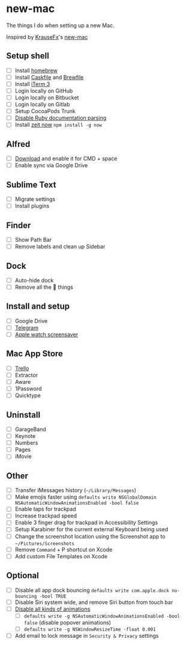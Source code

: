 # new-mac

The things I do when setting up a new Mac. 

Inspired by [KrauseFx](https://github.com/KrauseFx)'s [new-mac](https://github.com/KrauseFx/new-mac)

## Setup shell

- [ ] Install [homebrew](https://brew.sh)
- [ ] Install [Caskfile](Caskfile) and [Brewfile](Brewfile)
- [ ] Install [iTerm 3](https://www.iterm2.com/version3.html)
- [ ] Login locally on GitHub
- [ ] Login locally on Bitbucket
- [ ] Login locally on Gitlab
- [ ] Setup CocoaPods Trunk
- [ ] [Disable Ruby documentation parsing](http://mts.io/2015/04/19/fix-slow-gem-install/)
- [ ] Install [zeit now](https://zeit.co/) `npm install -g now`

## Alfred

- [ ] [Download](https://www.alfredapp.com/) and enable it for CMD + space
- [ ] Enable sync via Google Drive

## Sublime Text

- [ ] Migrate settings
- [ ] Install plugins

## Finder

- [ ] Show Path Bar
- [ ] Remove labels and clean up Sidebar

## Dock

- [ ] Auto-hide dock
- [ ] Remove all the  things

## Install and setup

- [ ] Google Drive
- [ ] [Telegram](https://itunes.apple.com/us/app/telegram/id747648890?mt=12)
- [ ] [Apple watch screensaver](http://www.rasmusnielsen.dk/applewatch/)

## Mac App Store

- [ ] [Trello](https://itunes.apple.com/us/app/trello/id1278508951?mt=12)
- [ ] Extractor
- [ ] Aware
- [ ] 1Password
- [ ] Quicktype

## Uninstall

- [ ] GarageBand
- [ ] Keynote
- [ ] Numbers
- [ ] Pages
- [ ] iMovie

## Other

- [ ] Transfer iMessages history (`~/Library/Messages`)
- [ ] Make emojis faster using `defaults write NSGlobalDomain NSAutomaticWindowAnimationsEnabled -bool false`
- [ ] Enable taps for trackpad
- [ ] Increase trackpad speed
- [ ] Enable 3 finger drag for trackpad in Accessibility Settings
- [ ] Setup Karabiner for the current external Keyboard being used
- [ ] Change the screenshot location using the Screenshot app to `~/Pictures/Screenshots`
- [ ] Remove `Command` + P shortcut on Xcode
- [ ] Add custom File Templates on Xcode

## Optional

- [ ] Disable all app dock bouncing `defaults write com.apple.dock no-bouncing -bool TRUE`
- [ ] Disable Siri system wide, and remove Siri button from touch bar
- [ ] [Disable all kinds of animations](https://apple.stackexchange.com/questions/14001/how-to-turn-off-all-animations-on-os-x)
  - [ ] `defaults write -g NSAutomaticWindowAnimationsEnabled -bool false` (disable popover animations)
  - [ ] `defaults write -g NSWindowResizeTime -float 0.001`
- [ ] Add email to lock message in `Security & Privacy` settings
